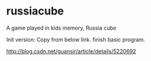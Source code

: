 russiacube
==========

A game played in kids memory, Russia cube

Init version: 
Copy from below link. finish basic program.

http://blog.csdn.net/guansir/article/details/5220692
